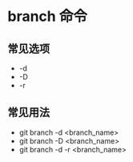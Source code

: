 # branch 命令

## 常见选项

- \-d
- \-D
- \-r

## 常见用法

- git branch -d <branch_name>
- git branch -D <branch_name>
- git branch -d -r <branch_name>
